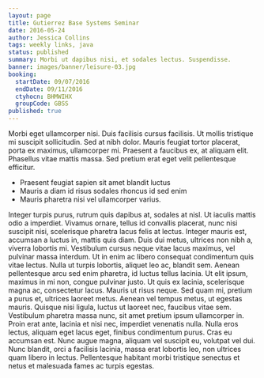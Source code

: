 ```yaml
---
layout: page
title: Gutierrez Base Systems Seminar
date: 2016-05-24
author: Jessica Collins
tags: weekly links, java
status: published
summary: Morbi ut dapibus nisi, et sodales lectus. Suspendisse.
banner: images/banner/leisure-03.jpg
booking:
  startDate: 09/07/2016
  endDate: 09/11/2016
  ctyhocn: BHMWIHX
  groupCode: GBSS
published: true
---
```

Morbi eget ullamcorper nisi. Duis facilisis cursus facilisis. Ut mollis tristique mi suscipit sollicitudin. Sed at nibh dolor. Mauris feugiat tortor placerat, porta ex maximus, ullamcorper mi. Praesent a faucibus ex, at aliquam elit. Phasellus vitae mattis massa. Sed pretium erat eget velit pellentesque efficitur.

* Praesent feugiat sapien sit amet blandit luctus
* Mauris a diam id risus sodales rhoncus id sed enim
* Mauris pharetra nisi vel ullamcorper varius.

Integer turpis purus, rutrum quis dapibus at, sodales at nisl. Ut iaculis mattis odio a imperdiet. Vivamus ornare, tellus id convallis placerat, nunc nisi suscipit nisi, scelerisque pharetra lacus felis at lectus. Integer mauris est, accumsan a luctus in, mattis quis diam. Duis dui metus, ultrices non nibh a, viverra lobortis mi. Vestibulum cursus neque vitae lacus maximus, vel pulvinar massa interdum. Ut in enim ac libero consequat condimentum quis vitae lectus. Nulla ut turpis lobortis, aliquet leo ac, blandit sem. Aenean pellentesque arcu sed enim pharetra, id luctus tellus lacinia. Ut elit ipsum, maximus in mi non, congue pulvinar justo. Ut quis ex lacinia, scelerisque magna ac, consectetur lacus. Mauris ut risus neque. Sed quam mi, pretium a purus et, ultrices laoreet metus.
Aenean vel tempus metus, ut egestas mauris. Quisque nisi ligula, luctus ut laoreet nec, faucibus vitae sem. Vestibulum pharetra massa nunc, sit amet pretium ipsum ullamcorper in. Proin erat ante, lacinia et nisi nec, imperdiet venenatis nulla. Nulla eros lectus, aliquam eget lacus eget, finibus condimentum purus. Cras eu accumsan est. Nunc augue magna, aliquam vel suscipit eu, volutpat vel dui. Nunc blandit, orci a facilisis lacinia, massa erat lobortis leo, non ultrices quam libero in lectus. Pellentesque habitant morbi tristique senectus et netus et malesuada fames ac turpis egestas.
